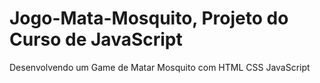 # Jogo-Mata-Mosquito, Projeto do Curso de JavaScript

Desenvolvendo um Game de Matar Mosquito com HTML CSS JavaScript

